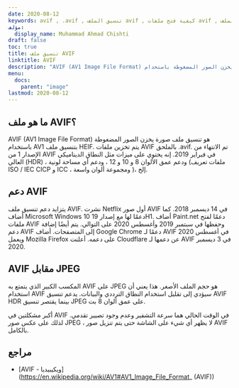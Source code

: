 ```yaml
---
date: 2020-08-12
keywords: avif , .avif , تنسيق الملف avif , كيفية فتح ملفات avif , امتداد الملف avif , .avif , امتداد الملف , تنسيق الملف .avif
مؤلف:
  display_name: Muhammad Ahmad Chishti
draft: false
toc: true
title: تنسيق ملف AVIF
linktitle: AVIF
description: "AVIF (AV1 Image File Format) هو تنسيق ملف صورة يخزن الصور المضغوطة باستخدام AV1 بتنسيق ملف HEIF. يتم تخزين ملفات AVIF بالملحق .avif."
menu:
  docs:
    parent: "image"
lastmod: 2020-08-12
---
```


## ما هو ملف AVIF؟ ##

AVIF (AV1 Image File Format) هو تنسيق ملف صورة يخزن الصور المضغوطة باستخدام AV1 بتنسيق ملف HEIF. يتم تخزين ملفات AVIF بالملحق .avif. تم الانتهاء من الإصدار 1 من AVIF في فبراير 2019. إنه يحتوي على ميزات مثل النطاق الديناميكي العالي (HDR) ، ودعم عمق الألوان 8 و 10 و 12 ، ودعم أي مساحة لونية (ملفات تعريف ISO / IEC CICP و ICC ، ومجموعة ألوان واسعة )، إلخ.

## دعم AVIF ##

يتزايد دعم تنسيق ملف AVIF. نشرت Netflix أول صور AVIF في 14 ديسمبر 2018. كما أضاف Microsoft Windows 10 دعمًا لها مع إصدار 19H1. أضاف Paint.net دعمًا لفتح ملفات AVIF وحفظها في سبتمبر 2019 وأغسطس 2020 على التوالي. يتم أيضًا إضافة دعم AVIF إلى المتصفحات. أضاف Google Chrome دعمًا لـ AVIF في أغسطس 2020 ويعمل Mozilla Firefox على دعمه. أعلنت Cloudflare عن دعمها لـ AVIF في 3 ديسمبر 2020.

## AVIF مقابل JPEG ##

المكسب الكبير الذي يتمتع به AVIF على JPEG هو حجم الملف الأصغر. هذا يعني أن استخدام AVIF سيؤدي إلى تقليل استخدام النطاق الترددي والبيانات. يدعم تنسيق AVIF HDR بينما يقتصر تنسيق JPEG على عمق ألوان 8 بت.

أكبر مشكلتين في AVIF في الوقت الحالي هما سرعة التشفير وعدم وجود تصيير تقدمي. لذلك على عكس صور JPEG ، لا يظهر أي شيء على الشاشة حتى يتم تنزيل صور AVIF بالكامل.

## مراجع ##

* [AVIF - ويكيبيديا] (https://en.wikipedia.org/wiki/AV1#AV1_Image_File_Format_ (AVIF))

